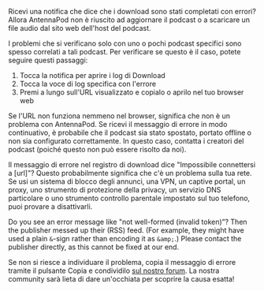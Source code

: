 Ricevi una notifica che dice che i download sono stati completati con errori? Allora AntennaPod non è riuscito ad aggiornare il podcast o a scaricare un file audio dal sito web dell'host del podcast.

I problemi che si verificano solo con uno o pochi podcast specifici sono spesso correlati a tali podcast. Per verificare se questo è il caso, potete seguire questi passaggi:

1. Tocca la notifica per aprire i log di Download
1. Tocca la voce di log specifica con l'errore
1. Premi a lungo sull'URL visualizzato e copialo o aprilo nel tuo browser web

Se l'URL non funziona nemmeno nel browser, significa che non è un problema con AntennaPod. Se ricevi il messaggio di errore in modo continuativo, è probabile che il podcast sia stato spostato, portato offline o non sia configurato correttamente. In questo caso, contatta i creatori del podcast (poiché questo non può essere risolto da noi).

Il messaggio di errore nel registro di download dice "Impossibile connettersi a [url]"? Questo probabilmente significa che c'è un problema sulla tua rete. Se usi un sistema di blocco degli annunci, una VPN, un captive portal, un proxy, uno strumento di protezione della privacy, un servizio DNS particolare o uno strumento controllo parentale impostato sul tuo telefono, puoi provare a disattivarli.

Do you see an error message like "not well-formed (invalid token)”? Then the publisher messed up their (RSS) feed. (For example, they might have used a plain `&`-sign rather than encoding it as `&amp;`.) Please contact the publisher directly, as this cannot be fixed at our end.

Se non si riesce a individuare il problema, copia il messaggio di errore tramite il pulsante Copia e condividilo [sul nostro forum](https://forum.antennapod.org/c/support/7). La nostra community sarà lieta di dare un'occhiata per scoprire la causa esatta!
